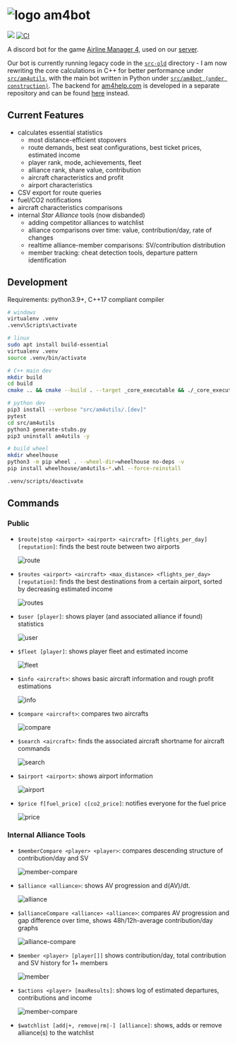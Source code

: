 # ![logo](src/am4bot/assets/img/logo-small.png) am4bot

[![](https://dcbadge.vercel.app/api/server/4tVQHtf?style=flat)](https://discord.gg/4tVQHtf) [![CI](https://github.com/cathaypacific8747/am4bot/actions/workflows/ci.yml/badge.svg)](https://github.com/cathaypacific8747/am4bot/actions/workflows/ci.yml)

A discord bot for the game [Airline Manager 4](airlinemanager.com), used on our [server](https://discord.gg/4tVQHtf).

Our bot is currently running legacy code in the [`src-old`](./src-old/) directory - I am now rewriting the core calculations in C++ for better performance under [`src/am4utils`](./src/am4utils/), with the main bot written in Python under [`src/am4bot (under construction)`](./src/am4bot/). The backend for [am4help.com](https://am4help.com/) is developed in a separate repository and can be found [here](https://github.com/br-tsilva/api.am4tools.com) instead.

## Current Features
- calculates essential statistics
    - most distance-efficient stopovers
    - route demands, best seat configurations, best ticket prices, estimated income
    - player rank, mode, achievements, fleet
    - alliance rank, share value, contribution
    - aircraft characteristics and profit
    - airport characteristics
- CSV export for route queries
- fuel/CO2 notifications
- aircraft characteristics comparisons
- internal *Star Alliance* tools (now disbanded)
    - adding competitor alliances to watchlist
    - alliance comparisons over time: value, contribution/day, rate of changes
    - realtime alliance-member comparisons: SV/contribution distribution
    - member tracking: cheat detection tools, departure pattern identification

## Development
Requirements: python3.9+, C++17 compliant compiler

```bash
# windows
virtualenv .venv
.venv\Scripts\activate

# linux
sudo apt install build-essential
virtualenv .venv
source .venv/bin/activate

# C++ main dev
mkdir build
cd build
cmake .. && cmake --build . --target _core_executable && ./_core_executable

# python dev
pip3 install --verbose "src/am4utils/.[dev]"
pytest
cd src/am4utils
python3 generate-stubs.py
pip3 uninstall am4utils -y

# build wheel
mkdir wheelhouse
python3 -m pip wheel . --wheel-dir=wheelhouse no-deps -v
pip install wheelhouse/am4utils-*.whl --force-reinstall

.venv/scripts/deactivate
```

## Commands

### Public
- `$route|stop <airport> <airport> <aircraft> [flights_per_day] [reputation]`: finds the best route between two airports
  
  ![route](src/am4bot/assets/img/route.png)
- `$routes <airport> <aircraft> <max_distance> <flights_per_day> [reputation]`: finds the best destinations from a certain airport, sorted by decreasing estimated income
  
  ![routes](src/am4bot/assets/img/routes.png)
- `$user [player]`: shows player (and associated alliance if found) statistics
  
  ![user](src/am4bot/assets/img/user.png)
- `$fleet [player]`: shows player fleet and estimated income
  
  ![fleet](src/am4bot/assets/img/fleet.png)
- `$info <aircraft>`: shows basic aircraft information and rough profit estimations
  
  ![info](src/am4bot/assets/img/info.png)
- `$compare <aircraft>`: compares two aircrafts
  
  ![compare](src/am4bot/assets/img/compare.png)
- `$search <aircraft>`: finds the associated aircraft shortname for aircraft commands
  
  ![search](src/am4bot/assets/img/search.png)
- `$airport <airport>`: shows airport information
  
  ![airport](src/am4bot/assets/img/airport.png)
- `$price f[fuel_price] c[co2_price]`: notifies everyone for the fuel price
  
  ![price](src/am4bot/assets/img/price.png)

### Internal Alliance Tools
- `$memberCompare <player> <player>`: compares descending structure of contribution/day and SV
  
  ![member-compare](src/am4bot/assets/img/member-compare.png)
- `$alliance <alliance>`: shows AV progression and d(AV)/dt.
  
  ![alliance](src/am4bot/assets/img/alliance.png)
- `$allianceCompare <alliance> <alliance>`: compares AV progression and gap difference over time, shows 48h/12h-average contribution/day graphs
  
  ![alliance-compare](src/am4bot/assets/img/alliance-compare.png)
- `$member <player> [player[]]` shows contribution/day, total contribution and SV history for 1+ members
  
  ![member](src/am4bot/assets/img/member.png)
- `$actions <player> [maxResults]`: shows log of estimated departures, contributions and income
  
  ![member-compare](src/am4bot/assets/img/member-compare.png)
- `$watchlist [add|+, remove|rm|-] [alliance]`: shows, adds or remove alliance(s) to the watchlist